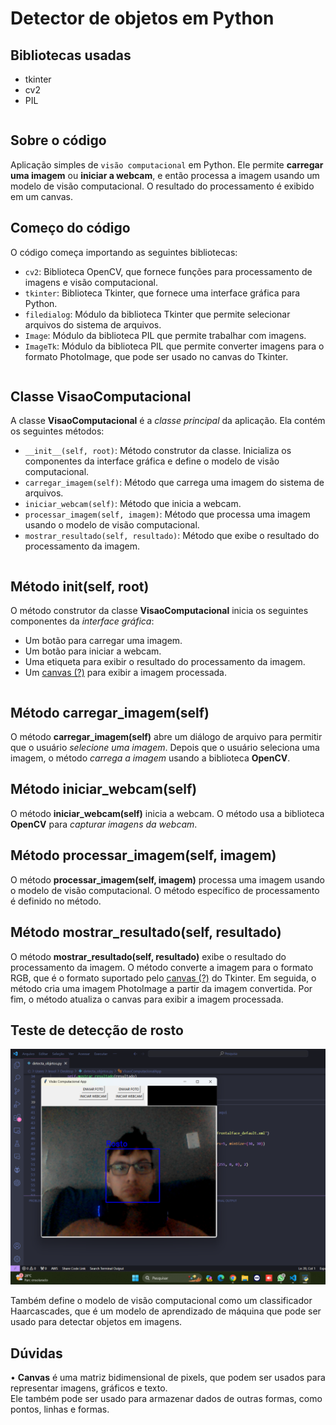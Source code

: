# Detector de objetos em Python
## Bibliotecas usadas
<table>
	<ul>
		<li>tkinter</li>
		<li>cv2</li>
		<li>PIL</li>
	</ul>
</table>

## Sobre o código
Aplicação simples de <code>visão computacional</code> em Python. Ele permite <b>carregar uma imagem</b> ou <b>iniciar a webcam</b>, e então processa a imagem usando um modelo de visão computacional. O resultado do processamento é exibido em um canvas.

## Começo do código
O código começa importando as seguintes bibliotecas:
<br>
<table>
	<ul>
		<li><code>cv2</code>: Biblioteca OpenCV, que fornece funções para processamento de imagens e visão computacional.</li>
		<li><code>tkinter</code>: Biblioteca Tkinter, que fornece uma interface gráfica para Python.</li>
		<li><code>filedialog</code>: Módulo da biblioteca Tkinter que permite selecionar arquivos do sistema de arquivos.</li>
		<li><code>Image</code>: Módulo da biblioteca PIL que permite trabalhar com imagens.</li>
		<li><code>ImageTk</code>: Módulo da biblioteca PIL que permite converter imagens para o formato PhotoImage, que pode ser usado no canvas do Tkinter.</li>
	</ul>
</table>

## Classe VisaoComputacional

A classe <b>VisaoComputacional</b> é a <i>classe principal</i> da aplicação. Ela contém os seguintes métodos:

<table>
	<ul>
		<li><code>__init__(self, root)</code>: Método construtor da classe. Inicializa os componentes da interface gráfica e define o modelo de visão computacional.</li>
		<li><code>carregar_imagem(self)</code>: Método que carrega uma imagem do sistema de arquivos.</li>
		<li><code>iniciar_webcam(self)</code>: Método que inicia a webcam.</li>
		<li><code>processar_imagem(self, imagem)</code>: Método que processa uma imagem usando o modelo de visão computacional.</li>
		<li><code>mostrar_resultado(self, resultado)</code>: Método que exibe o resultado do processamento da imagem.</li>
	</ul>
</table>

## Método init(self, root)

O método construtor da classe <b>VisaoComputacional</b> inicia os seguintes componentes da <i>interface gráfica</i>:

<table>
	<ul>
		<li>Um botão para carregar uma imagem.</li>
		<li>Um botão para iniciar a webcam.</li>
		<li>Uma etiqueta para exibir o resultado do processamento da imagem.</li>
		<li>Um <a href="https://github.com/leostella97/detecta_objetos#d%C3%BAvidas">canvas (?)</a> para exibir a imagem processada.</li>
	</ul>
</table>

## Método carregar_imagem(self)

O método <b>carregar_imagem(self)</b> abre um diálogo de arquivo para permitir que o usuário <i>selecione uma imagem</i>. Depois que o usuário seleciona uma imagem, o método <i>carrega a imagem</i> usando a biblioteca <b>OpenCV</b>.

## Método iniciar_webcam(self)

O método <b>iniciar_webcam(self)</b> inicia a webcam. O método usa a biblioteca <b>OpenCV</b> para <i>capturar imagens da webcam</i>.

## Método processar_imagem(self, imagem)

O método <b>processar_imagem(self, imagem)</b> processa uma imagem usando o modelo de visão computacional. O método específico de processamento é definido no método.

## Método mostrar_resultado(self, resultado)

O método <b>mostrar_resultado(self, resultado)</b> exibe o resultado do processamento da imagem. O método converte a imagem para o formato RGB, que é o formato suportado pelo <a href="https://github.com/leostella97/detecta_objetos#d%C3%BAvidas">canvas (?)</a> do Tkinter. Em seguida, o método cria uma imagem PhotoImage a partir da imagem convertida. Por fim, o método atualiza o canvas para exibir a imagem processada.


## Teste de detecção de rosto
<img src="https://github.com/leostella97/detecta_objetos/blob/main/img/rosto_detectado.png?raw=true">

Também define o modelo de visão computacional como um classificador Haarcascades, que é um modelo de aprendizado de máquina que pode ser usado para detectar objetos em imagens.


## Dúvidas
• <b>Canvas</b> é uma matriz bidimensional de pixels, que podem ser usados para representar imagens, gráficos e texto.<br>Ele também pode ser usado para armazenar dados de outras formas, como pontos, linhas e formas.